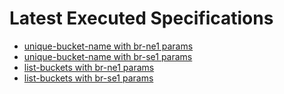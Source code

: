 # Latest Executed Specifications

- [unique-bucket-name with br-ne1 params](./unique-bucket-name_params_br-ne1.md)
- [unique-bucket-name with br-se1 params](./unique-bucket-name_params_br-se1.md)
- [list-buckets with br-ne1 params](./list-buckets_params_br-ne1.md)
- [list-buckets with br-se1 params](./list-buckets_params_br-se1.md)
